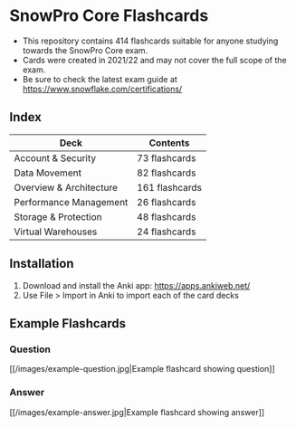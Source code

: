 # SnowPro Core Flashcards
- This repository contains 414 flashcards suitable for anyone studying towards the SnowPro Core exam.
- Cards were created in 2021/22 and may not cover the full scope of the exam.
- Be sure to check the latest exam guide at https://www.snowflake.com/certifications/

## Index
Deck | Contents
--- | ---
Account & Security | 73 flashcards
Data Movement | 82 flashcards
Overview & Architecture | 161 flashcards
Performance Management | 26 flashcards
Storage & Protection | 48 flashcards
Virtual Warehouses | 24 flashcards

## Installation
1. Download and install the Anki app: https://apps.ankiweb.net/
2. Use File > Import in Anki to import each of the card decks

## Example Flashcards
### Question
[[/images/example-question.jpg|Example flashcard showing question]]
### Answer
[[/images/example-answer.jpg|Example flashcard showing answer]]